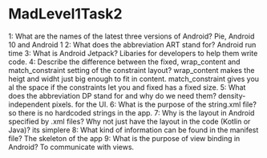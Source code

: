 # MadLevel1Task2

1: What are the names of the latest three versions of Android?
Pie, Android 10 and Android 1
2: What does the abbreviation ART stand for?
Android run time
3: What is Android Jetpack?
Libaries for developers to help them write code.
4: Describe the difference between the fixed, wrap_content and match_constraint setting of the constraint layout?
wrap_content makes the heigt and widht just big enough to fit in content. match_constraint gives you al the space if the constraints let you and fixed has a fixed size.
5: What does the abbreviation DP stand for and why do we need them?
density-independent pixels. for the UI.
6: What is the purpose of the string.xml file?
so there is no hardcoded strings in the app.
7: Why is the layout in Android specified by .xml files? Why not just have the layout in the code (Kotlin or Java)?
 its simplere
8: What kind of information can be found in the manifest file?
The skeleton of the app
9: What is the purpose of view binding in Android?
To communicate with views.

